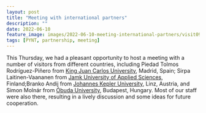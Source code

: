 ```yaml
---
layout: post
title: "Meeting with international partners"
description: ""
date: 2022-06-10
feature_image: images/2022-06-10-meeting-international-partners/visit090622.jpg
tags: [PYNT, partnership, meeting]
---
```


This Thursday, we had a pleasant opportunity to host a meeting with a number of visitors from different countries, including Piedad Tolmos Rodríguez-Piñero from [King Juan Carlos University](https://en.urjc.es/), Madrid, Spain; Sirpa Laitinen-Vaananen from [Jamk University of Applied Sciences](https://www.jamk.fi/en), Finland;Branko Andij from [Johannes Kepler University](https://www.jku.at/en), Linz, Austria, and Simon Molnár from [Óbuda University](https://uni-obuda.hu/main-page/), Budapest, Hungary.  Most of our staff were also there, resulting in a lively discussion and some ideas for future cooperation.
